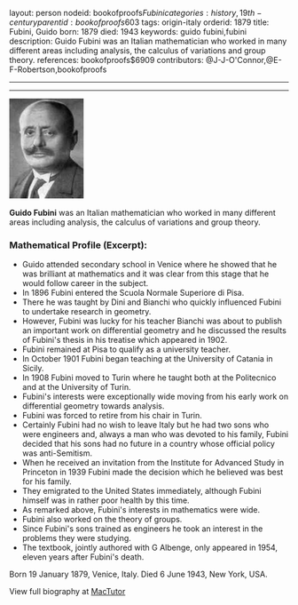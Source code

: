 layout: person
nodeid: bookofproofs$Fubini
categories: history,19th-century
parentid: bookofproofs$603
tags: origin-italy
orderid: 1879
title: Fubini, Guido
born: 1879
died: 1943
keywords: guido fubini,fubini
description: Guido Fubini was an Italian mathematician who worked in many different areas including analysis, the calculus of variations and group theory.
references: bookofproofs$6909
contributors: @J-J-O'Connor,@E-F-Robertson,bookofproofs

---



---

![Fubini.jpg](https://github.com/bookofproofs/bookofproofs.github.io/blob/main/_sources/_assets/images/portraits/Fubini.jpg?raw=true)

**Guido Fubini** was an Italian mathematician who worked in many different areas including analysis, the calculus of variations and group theory.

### Mathematical Profile (Excerpt):
* Guido attended secondary school in Venice where he showed that he was brilliant at mathematics and it was clear from this stage that he would follow career in the subject.
* In 1896 Fubini entered the Scuola Normale Superiore di Pisa.
* There he was taught by Dini and Bianchi who quickly influenced Fubini to undertake research in geometry.
* However, Fubini was lucky for his teacher Bianchi was about to publish an important work on differential geometry and he discussed the results of Fubini's thesis in his treatise which appeared in 1902.
* Fubini remained at Pisa to qualify as a university teacher.
* In October 1901 Fubini began teaching at the University of Catania in Sicily.
* In 1908 Fubini moved to Turin where he taught both at the Politecnico and at the University of Turin.
* Fubini's interests were exceptionally wide moving from his early work on differential geometry towards analysis.
* Fubini was forced to retire from his chair in Turin.
* Certainly Fubini had no wish to leave Italy but he had two sons who were engineers and, always a man who was devoted to his family, Fubini decided that his sons had no future in a country whose official policy was anti-Semitism.
* When he received an invitation from the Institute for Advanced Study in Princeton in 1939 Fubini made the decision which he believed was best for his family.
* They emigrated to the United States immediately, although Fubini himself was in rather poor health by this time.
* As remarked above, Fubini's interests in mathematics were wide.
* Fubini also worked on the theory of groups.
* Since Fubini's sons trained as engineers he took an interest in the problems they were studying.
* The textbook, jointly authored with G Albenge, only appeared in 1954, eleven years after Fubini's death.

Born 19 January 1879, Venice, Italy. Died 6 June 1943, New York, USA.

View full biography at [MacTutor](https://mathshistory.st-andrews.ac.uk/Biographies/Fubini/)
